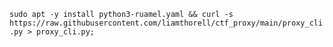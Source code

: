 `sudo apt -y install python3-ruamel.yaml && curl -s https://raw.githubusercontent.com/liamthorell/ctf_proxy/main/proxy_cli.py > proxy_cli.py;`
